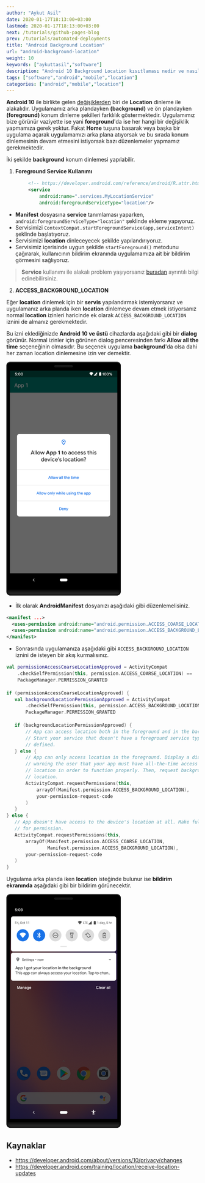 ```yaml
---
author: "Aykut Asil"
date: 2020-01-17T18:13:00+03:00
lastmod: 2020-01-17T18:13:00+03:00
next: /tutorials/github-pages-blog
prev: /tutorials/automated-deployments
title: "Android Background Location"
url: "android-background-location"
weight: 10
keywords: ["aykuttasil","software"]
description: "Android 10 Background Location kısıtlaması nedir ve nasıl "
tags: ["software","android","mobile","location"]
categories: ["android","mobile","location"]
---
```


**Android 10** ile birlikte gelen [değişiklerden](https://developer.android.com/about/versions/10/privacy/changes) biri de **Location** dinleme ile alakalıdır. Uygulamamız arka plandayken **(background)** ve ön plandayken **(foreground)** konum dinleme şekilleri farklılık göstermektedir. Uygulamımız bize görünür vaziyette ise yani **foreground**'da ise her hangi bir değişiklik yapmamıza gerek yoktur. Fakat **Home** tuşuna basarak veya başka bir uygulama açarak uygulamamızı arka plana atıyorsak ve bu sırada konum dinlemesinin devam etmesini istiyorsak bazı düzenlemeler yapmamız gerekmektedir.

İki şekilde **background** konum dinlemesi yapılabilir.

1. **Foreground Service Kullanımı**

```xml
        <!-- https://developer.android.com/reference/android/R.attr.html#foregroundServiceType -->
        <service
            android:name=".services.MyLocationService"
            android:foregroundServiceType="location"/>
```

- **Manifest** dosyasına **service** tanımlaması yaparken, `android:foregroundServiceType="location"` şeklinde ekleme yapıyoruz.
- Servisimizi `ContextCompat.startForegroundService(app,serviceIntent)` şeklinde başlatıyoruz.
- Servisimizi **location** dinleceyecek şekilde yapılandırıyoruz.
- Servisimiz içerisinde uygun şekilde `startForeground()` metodunu çağırarak, kullanıcının bildirim ekranında uygulamamıza ait bir bildirim görmesini sağlıyoruz.

> **Service** kullanımı ile alakalı problem yaşıyorsanız [buradan](https://developer.android.com/guide/components/services) ayrıntılı bilgi edinebilirsiniz.

2. **ACCESS_BACKGROUND_LOCATION**

Eğer **location** dinlemek için bir **servis** yapılandırmak istemiyorsanız ve uygulamanız arka planda iken **location** dinlemeye devam etmek istiyorsanız normal **location** izinleri haricinde ek olarak `ACCESS_BACKGROUND_LOCATION` iznini de almanız gerekmektedir.

Bu izni eklediğinizde **Android 10 ve üstü** cihazlarda aşağıdaki gibi bir **dialog** görünür. Normal izinler için görünen dialog penceresinden farkı **Allow all the time** seçeneğinin olmasıdır. Bu seçenek uygulama **background**'da olsa dahi her zaman location dinlemesine izin ver demektir.

<img src="/img/request-device-location.svg" width="300" />

- İlk olarak **AndroidManifest** dosyanızı aşağıdaki gibi düzenlemelisiniz.

```xml
<manifest ...>
  <uses-permission android:name="android.permission.ACCESS_COARSE_LOCATION" />
  <uses-permission android:name="android.permission.ACCESS_BACKGROUND_LOCATION" />
</manifest>
```

- Sonrasında uygulamanıza aşağıdaki gibi `ACCESS_BACKGROUND_LOCATION` iznini de isteyen bir akış kurmalısınız.

```kotlin
val permissionAccessCoarseLocationApproved = ActivityCompat
    .checkSelfPermission(this, permission.ACCESS_COARSE_LOCATION) ==
    PackageManager.PERMISSION_GRANTED

if (permissionAccessCoarseLocationApproved) {
   val backgroundLocationPermissionApproved = ActivityCompat
       .checkSelfPermission(this, permission.ACCESS_BACKGROUND_LOCATION) ==
       PackageManager.PERMISSION_GRANTED

   if (backgroundLocationPermissionApproved) {
       // App can access location both in the foreground and in the background.
       // Start your service that doesn't have a foreground service type
       // defined.
   } else {
       // App can only access location in the foreground. Display a dialog
       // warning the user that your app must have all-the-time access to
       // location in order to function properly. Then, request background
       // location.
       ActivityCompat.requestPermissions(this,
           arrayOf(Manifest.permission.ACCESS_BACKGROUND_LOCATION),
           your-permission-request-code
       )
   }
} else {
   // App doesn't have access to the device's location at all. Make full request
   // for permission.
   ActivityCompat.requestPermissions(this,
       arrayOf(Manifest.permission.ACCESS_COARSE_LOCATION,
               Manifest.permission.ACCESS_BACKGROUND_LOCATION),
       your-permission-request-code
   )
}
```

Uygulama arka planda iken **location** isteğinde bulunur ise **bildirim ekranında** aşağıdaki gibi bir bildirim görünecektir.

<img src="/img/location-access-reminder.svg" width="300" />

## Kaynaklar

- <https://developer.android.com/about/versions/10/privacy/changes>
- <https://developer.android.com/training/location/receive-location-updates>
